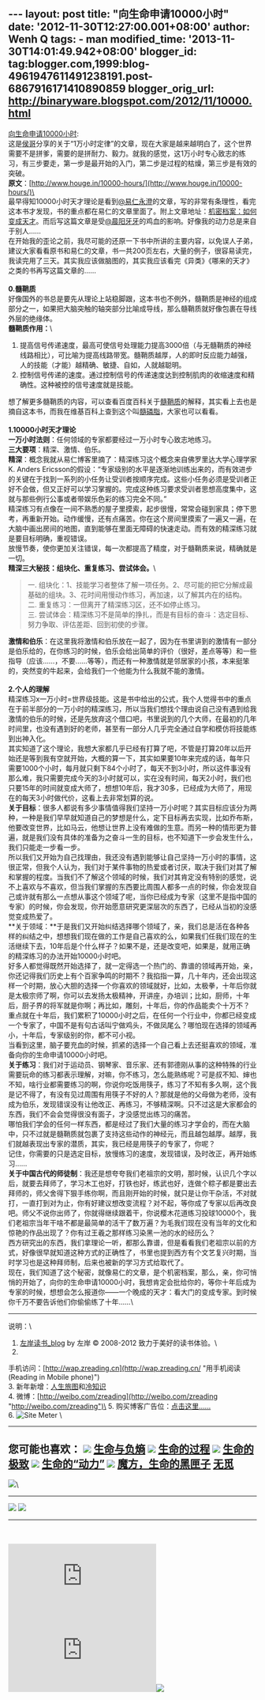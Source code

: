 --- layout: post title: "向生命申请10000小时" date:
'2012-11-30T12:27:00.001+08:00' author: Wenh Q tags: - man
modified\_time: '2013-11-30T14:01:49.942+08:00' blogger\_id:
tag:blogger.com,1999:blog-4961947611491238191.post-6867916171410890859
blogger\_orig\_url: http://binaryware.blogspot.com/2012/11/10000.html
---
[向生命申请10000小时](http://zreading.cn.feedsportal.com/c/35042/f/647833/s/261835a0/l/0L0Szreading0Bcn0Carchives0C34330Bhtml/story01.htm):
\
这是[侯哥](http://www.houge.in/)分享的关于“1万小时定律”的文章，现在大家是越来越明白了，这个世界需要不是拼爹，需要的是拼耐力、毅力。就我的感觉，这1万小时专心致志的练习，有三步要走，第一步是最开始的入门，第二步是过程的枯燥，第三步是有效的突破。\
**原文**：[http://www.houge.in/10000-hours/](http://www.houge.in/10000-hours/)\
\
最早得知10000小时天才理论是看到[@易仁永澄](http://weibo.com/orangec)的文章，写的非常有条理性，看完这本书才发现，书的重点都在易仁的文章里面了。附上文章地址：[机密档案：如何变成天才](http://blog.hiddenwangcc.com/?p=782)。而后写这篇文章是受[@晨阳牙牙](http://weibo.com/wennuanyaya)的鸡血的影响。好像我的动力总是来自于别人……\
在开始我的歪论之前，我尽可能的还原一下书中所讲的主要内容，以免误人子弟，建议大家看看原书和易仁的文章，书一共200页左右，大量的例子，很容易读完，我读完用了三天。其实我应该做脑图的，其实我应该看完《异类》《哪来的天才》之类的书再写这篇文章的……\
\
**0.髓鞘质**\
好像国外的书总是要先从理论上站稳脚跟，这本书也不例外，髓鞘质是神经的组成部分之一，如果把大脑突触的轴突部分比喻成导线，那么髓鞘质就好像包裹在导线外层的绝缘体。\
**髓鞘质作用：**\

1.  提高信号传递速度，最高可使信号处理能力提高3000倍（与无髓鞘质的神经线路相比），可比喻为提高线路带宽。髓鞘质越厚，人的即时反应能力越强，人的技能（才能）越精确、敏捷、自如，人就越聪明。
2.  控制信号传递的速度。通过控制信号的传递速度达到控制肌肉的收缩速度和精确性。这种被控的信号速度就是技能。

想了解更多髓鞘质的内容，可以查看百度百科关于[髓鞘质](http://baike.baidu.com/view/4888336.htm)的解释，其实看上去也是摘自这本书，而我在维基百科上查到这个叫[髓磷脂](http://zh.wikipedia.org/wiki/%E9%AB%93%E9%9E%98%E8%B4%A8)，大家也可以看看。\
\
**1.10000小时天才理论**\
**一万小时法则**：任何领域的专家都要经过一万小时专心致志地练习。\
**三大要项**：精深、激情、伯乐。\
**精深**：概念我就从易仁博客里摘了：精深练习这个概念来自佛罗里达大学心理学家K.
Anders
Ericsson的假设：“专家级别的水平是逐渐地训练出来的，而有效进步的关键在于找到一系列的小任务让受训者按顺序完成。这些小任务必须是受训者正好不会做，但又正好可以学习掌握的。完成这种练习要求受训者思想高度集中，这就与那些例行公事或者带娱乐色彩的练习完全不同。”\
精深练习有点像在一间不熟悉的屋子里摸索，起步很慢，常常会碰到家具；停下思考，再重新开始。动作缓慢，还有点痛苦。你在这个房间里摸索了一遍又一遍，在大脑中画出房间的地图，直到能够在里面无障碍的快速走动。而有效的精深练习就是要目标明确，重视错误。\
放慢节奏，使你更加关注错误，每一次都提高了精度，对于髓鞘质来说，精确就是一切。\
**精深三大秘技：组块化、重复练习、尝试体会。**\

> 一.
> 组块化：1、技能学习者整体了解一项任务。2、尽可能的把它分解成最基础的组块。3、花时间用慢动作练习，再加速，以了解其内在的结构。\
> 二. 重复练习：一但离开了精深练习区，还不如停止练习。\
> 三.
> 尝试体会：精深练习不是简单的挣扎，而是有目标的奋斗：选定目标、努力争取、评估差距、回到初使的步骤。

**激情和伯乐**：在这里我将激情和伯乐放在一起了，因为在书里讲到的激情有一部分是伯乐给的，在你练习的时候，伯乐会给出简单的评价（很好，差点等等）和一些指导（应该……，不要……等等），而还有一种激情就是邻居家的小孩，本来挺笨的，突然变的牛起来，会给我们一个他能为什么我就不能的激情。\
\
**2.个人的理解**\
精深练习x一万小时=世界级技能。这是书中给出的公式，我个人觉得书中的重点在于前半部分的一万小时的精深练习，所以当我们想找个理由说自己没有遇到给我激情的伯乐的时候，还是先放弃这个借口吧，书里说到的几个大师，在最初的几年时间里，也没有遇到好的老师，甚至有一部分人几乎完全通过自学和模仿将技能练到出神入化。\
其实知道了这个理论，我想大家都几乎已经有打算了吧，不管是打算20年以后开始还是等到我有空就开始，大概的算一下，其实如果要10年来完成的话，每年只需要1000个小时，每月就只剩下84个小时了，每天不到3小时，所以这件事没有那么难，我只需要完成今天的3小时就可以，实在没有时间，每天2小时，我们也只要15年的时间就变成大师了，想想10年后，我才30多，已经成为大师了，用现在的每天3小时做代价，这看上去非常划算的说。\
**关于目标**：很多人都说有多少事情值得我们坚持一万小时呢？其实目标应该分为两种，一种是我们早早就知道自己的梦想是什么，定下目标再去实现，比如乔布斯，他要改变世界，比如马云，他想让世界上没有难做的生意。而另一种的情形更为普遍，就是我们没有具体的准备为之奋斗一生的目标，也不知道下一步会发生什么，我们只能走一步看一步。\
所以我们又开始为自己找理由，我还没有遇到能够让自己坚持一万小时的事情，这很正常，但我个人认为，我们对于某件事物的热爱或者讨厌，取决于我们对其了解和掌握的程度。当我们不了解这个领域的时候，我们对其肯定没有特别的感觉，说不上喜欢与不喜欢，但当我们掌握的东西要比周围人都多一点的时候，你会发现自己或许就有那么一点想从事这个领域了呢，当你已经成为专家（这里不是指中国的专家）的时候，你会发现，你开始愿意研究更深层次的东西了，已经从当初的没感觉变成热爱了。\
**关于领域：**于是我们又开始纠结选择哪个领域了，亲，我们总是活在各种各样的纠结之中，想想我们现在做的工作是自己喜欢的么，如果我们任我们现在的生活继续下去，10年后是个什么样子？如果不是，还是改变吧，如果是，就用正确的精深练习的办法开始10000小时吧。\
好多人都觉得既然开始选择了，就一定得选一个热门的、靠谱的领域再开始，亲，你还记得我们历史上有个百家争鸣的时期不？我掐指一算，几十年内，还会出现这样一个时期，放心大胆的选择一个你喜欢的领域就好，比如，太极拳，十年后你就是太极宗师了啊，你可以去发扬太极精神，开讲座，办培训；比如，厨师，十年后，厨子界的将军就是你啊；再比如，雕刻，十年后，你的作品能卖个十万不？\
重点就在十年后，我们累积了10000小时之后，在任何一个行业中，你都已经变成一个专家了，中国不是有句古话叫宁做鸡头，不做凤尾么？哪怕现在选择的领域再小，十年后，专家级别的你，都不可小视。\
当看到这里，脑子要充血的时候，抓紧的选择一个自己看上去还挺喜欢的领域，准备向你的生命申请10000小时吧。\
**关于练习**：我们对于运动员、钢琴家、音乐家、还有郭德刚从事的这种特殊的行业需要玩命的练习都表示理解，对嘛，你不练习，怎么能熟练呢？可是叔不知、婶也不知，啥行业都需要练习的啊，你说你吃饭用筷子，练习了不知有多久啊，这个我是记不得了，有没有见过周围有用筷子不好的人？那就是他的父母做为老师，没有成为伯乐，发现错误没有让他改正、再练习，不够精深啊。只不过这是大家都会的东西，我们不会会觉得很没有面子，才没感觉出练习的痛苦。\
哪怕我们学会的任何一样东西，都是经过了我们大量的练习才学会的，而在大脑中，只不过就是髓鞘质就包裹了支持这些动作的神经元，而且越包越厚。越厚，我们就越表现出专家的潜质，其实，我已经是用筷子的专家了，你呢？\
记住，你需要的只是选定目标，放慢练习的速度，发现错误，及时改正，再开始练习……\
**关于中国古代的师徒制**：我还是想夸夸我们老祖宗的文明，那时候，认识几个字以后，就要去拜师了，学习木工也好，打铁也好，练武也好，连做个粽子都是要出去拜师的，师父舍得下狠手练你啊，而且刚开始的时候，就只是让你干杂活，不对就打，一直打到对为止，你有好建议想改变流程？对不起，等你成了专家以后再改良吧。师父不说你出师了，你就得继续跟着干，你说樱木花道练习投球10000个，我们老祖宗当年干啥不都是最简单的活干了数万遍？为毛我们现在没有当年的文化和惊艳的作品出现了？你有过王羲之那样练习染黑一池的水的经历么？\
西方研究出的东西，我们拿理论一听，都那么靠谱，但是看看我们老祖宗以前的方式，好像很早就知道这种方式的正确性了，书里也提到西方有个文艺复兴时期，当时学习也是这种拜师制，后来也被新的学习方式给取代了。\
现在，我们知道了这个秘密，就像易仁的文章，是个机密档案，那么，亲，你可悄悄的开始了，向你的生命申请10000小时，我想肯定会批给你的，等你十年后成为专家的时候，想想会怎么报道你——一个晚成的天才：看大门的变成专家。到时候你千万不要告诉他们你偷偷练了十年……\

* * * * *

说明：\
1. [左岸读书\_blog](http://zreading.cn/) by 左岸 © 2008-2012
致力于美好的读书体验。\
2.
手机访问：[http://wap.zreading.cn](http://wap.zreading.cn/ "用手机阅读(Reading in Mobile phone)")\
3.
新年新增：[人生旅图](http://www.zreading.net/ "人生旅图")和[冷知识](http://www.zreading.net/lenzhishi "冷知识")\
4.
微博：[http://weibo.com/zreading](http://weibo.com/zreading "http://weibo.com/zreading")\
5.
购买博客广告位：[点击这里……](http://www.zreading.cn/about#ad "看了会心动!")\
6. ![Site Meter](http://s12.sitemeter.com/meter.asp?site=s12zxfclz) \

  ------------------------------------------------------------------------------------------------------------------------------------------------------------------------------------------------------------------------------------------
  **您可能也喜欢：**
  ![](http://static.wumii.cn/images/widget/widget_solidPoint.gif) [生命与负熵](http://app.wumii.com/ext/redirect?url=http%3A%2F%2Fwww.zreading.cn%2Farchives%2F2310.html&from=http%3A%2F%2Fwww.zreading.cn%2Farchives%2F3433.html)
  ![](http://static.wumii.cn/images/widget/widget_solidPoint.gif) [生命的过程](http://app.wumii.com/ext/redirect?url=http%3A%2F%2Fwww.zreading.cn%2Farchives%2F1460.html&from=http%3A%2F%2Fwww.zreading.cn%2Farchives%2F3433.html)
  ![](http://static.wumii.cn/images/widget/widget_solidPoint.gif) [生命的极致](http://app.wumii.com/ext/redirect?url=http%3A%2F%2Fwww.zreading.cn%2Farchives%2F1525.html&from=http%3A%2F%2Fwww.zreading.cn%2Farchives%2F3433.html)
  ![](http://static.wumii.cn/images/widget/widget_solidPoint.gif) [生命的“动力”](http://app.wumii.com/ext/redirect?url=http%3A%2F%2Fwww.zreading.cn%2Farchives%2F2666.html&from=http%3A%2F%2Fwww.zreading.cn%2Farchives%2F3433.html)
  ![](http://static.wumii.cn/images/widget/widget_solidPoint.gif) [魔方，生命的黑匣子](http://app.wumii.com/ext/redirect?url=http%3A%2F%2Fwww.zreading.cn%2Farchives%2F3237.html&from=http%3A%2F%2Fwww.zreading.cn%2Farchives%2F3433.html)
  [无觅](http://www.wumii.com/widget/relatedItems "无觅相关文章插件")
  ------------------------------------------------------------------------------------------------------------------------------------------------------------------------------------------------------------------------------------------

![](http://zreading.cn.feedsportal.com/c/35042/f/647833/s/261835a0/mf.gif)\

  -------------------------------------------------------------------------------------------------------------------------------------------------------------------------------------------------------------------------------------------------------- -------------------------------------------------------------------------------------------------------------------------------------------------------------------------------------------------------------------------------------------
  [![](http://res3.feedsportal.com/images/emailthis2.gif)](http://share.feedsportal.com/viral/sendEmail.cfm?lang=en&title=%E5%90%91%E7%94%9F%E5%91%BD%E7%94%B3%E8%AF%B710000%E5%B0%8F%E6%97%B6&link=http%3A%2F%2Fwww.zreading.cn%2Farchives%2F3433.html)   [![](http://res3.feedsportal.com/images/bookmark.gif)](http://res.feedsportal.com/viral/bookmark.cfm?title=%E5%90%91%E7%94%9F%E5%91%BD%E7%94%B3%E8%AF%B710000%E5%B0%8F%E6%97%B6&link=http%3A%2F%2Fwww.zreading.cn%2Farchives%2F3433.html)
  -------------------------------------------------------------------------------------------------------------------------------------------------------------------------------------------------------------------------------------------------------- -------------------------------------------------------------------------------------------------------------------------------------------------------------------------------------------------------------------------------------------

\
\
[![](http://da.feedsportal.com/r/151231027481/u/0/f/647833/c/35042/s/261835a0/a2.img)](http://da.feedsportal.com/r/151231027481/u/0/f/647833/c/35042/s/261835a0/a2.htm)![](http://pi.feedsportal.com/r/151231027481/u/0/f/647833/c/35042/s/261835a0/a2t.img)![](http://www1.feedsky.com/t1/696515032/clzzxf/feedsky/s.gif?r=http://zreading.cn.feedsportal.com/c/35042/f/647833/s/261835a0/l/0L0Szreading0Bcn0Carchives0C34330Bhtml/story01.htm)
